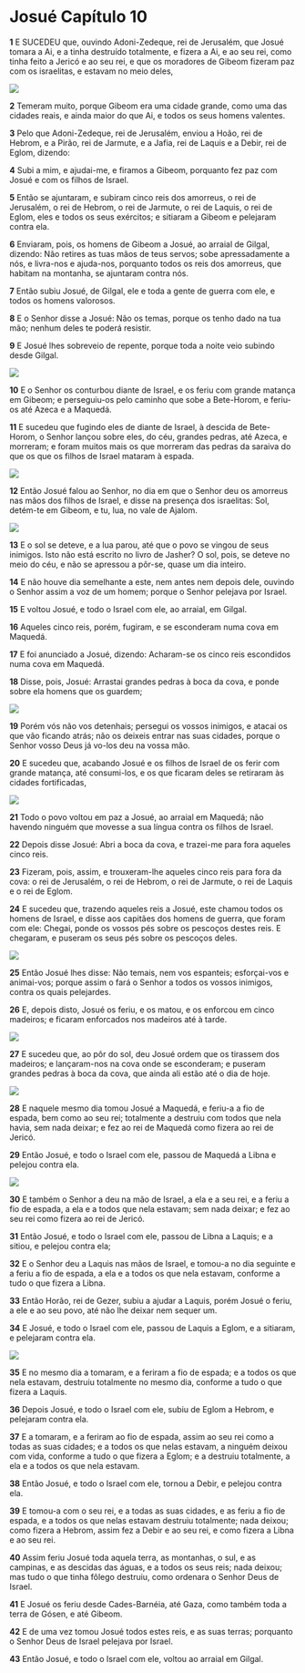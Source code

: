 # Josué Capítulo 10

**1** 	E SUCEDEU que, ouvindo Adoni-Zedeque, rei de Jerusalém, que Josué tomara a Ai, e a tinha destruído totalmente, e fizera a Ai, e ao seu rei, como tinha feito a Jericó e ao seu rei, e que os moradores de Gibeom fizeram paz com os israelitas, e estavam no meio deles,

![](../Images/SweetPublishing/6-10-1.jpg) 

**2** 	Temeram muito, porque Gibeom era uma cidade grande, como uma das cidades reais, e ainda maior do que Ai, e todos os seus homens valentes.

**3** 	Pelo que Adoni-Zedeque, rei de Jerusalém, enviou a Hoão, rei de Hebrom, e a Pirão, rei de Jarmute, e a Jafia, rei de Laquis e a Debir, rei de Eglom, dizendo:

**4** 	Subi a mim, e ajudai-me, e firamos a Gibeom, porquanto fez paz com Josué e com os filhos de Israel.

**5** 	Então se ajuntaram, e subiram cinco reis dos amorreus, o rei de Jerusalém, o rei de Hebrom, o rei de Jarmute, o rei de Laquis, o rei de Eglom, eles e todos os seus exércitos; e sitiaram a Gibeom e pelejaram contra ela.

**6** 	Enviaram, pois, os homens de Gibeom a Josué, ao arraial de Gilgal, dizendo: Não retires as tuas mãos de teus servos; sobe apressadamente a nós, e livra-nos e ajuda-nos, porquanto todos os reis dos amorreus, que habitam na montanha, se ajuntaram contra nós.

**7** 	Então subiu Josué, de Gilgal, ele e toda a gente de guerra com ele, e todos os homens valorosos.

**8** 	E o Senhor disse a Josué: Não os temas, porque os tenho dado na tua mão; nenhum deles te poderá resistir.

**9** 	E Josué lhes sobreveio de repente, porque toda a noite veio subindo desde Gilgal.

![](../Images/SweetPublishing/6-10-2.jpg) 

**10** 	E o Senhor os conturbou diante de Israel, e os feriu com grande matança em Gibeom; e perseguiu-os pelo caminho que sobe a Bete-Horom, e feriu-os até Azeca e a Maquedá.

**11** 	E sucedeu que fugindo eles de diante de Israel, à descida de Bete-Horom, o Senhor lançou sobre eles, do céu, grandes pedras, até Azeca, e morreram; e foram muitos mais os que morreram das pedras da saraiva do que os que os filhos de Israel mataram à espada.

![](../Images/SweetPublishing/6-10-3.jpg) 

**12** 	Então Josué falou ao Senhor, no dia em que o Senhor deu os amorreus nas mãos dos filhos de Israel, e disse na presença dos israelitas: Sol, detém-te em Gibeom, e tu, lua, no vale de Ajalom.

![](../Images/SweetPublishing/6-10-4.jpg) 

**13** 	E o sol se deteve, e a lua parou, até que o povo se vingou de seus inimigos. Isto não está escrito no livro de Jasher? O sol, pois, se deteve no meio do céu, e não se apressou a pôr-se, quase um dia inteiro.

**14** 	E não houve dia semelhante a este, nem antes nem depois dele, ouvindo o Senhor assim a voz de um homem; porque o Senhor pelejava por Israel.

**15** 	E voltou Josué, e todo o Israel com ele, ao arraial, em Gilgal.

**16** 	Aqueles cinco reis, porém, fugiram, e se esconderam numa cova em Maquedá.

**17** 	E foi anunciado a Josué, dizendo: Acharam-se os cinco reis escondidos numa cova em Maquedá.

**18** 	Disse, pois, Josué: Arrastai grandes pedras à boca da cova, e ponde sobre ela homens que os guardem;

![](../Images/SweetPublishing/6-10-5.jpg) 

**19** 	Porém vós não vos detenhais; persegui os vossos inimigos, e atacai os que vão ficando atrás; não os deixeis entrar nas suas cidades, porque o Senhor vosso Deus já vo-los deu na vossa mão.

**20** 	E sucedeu que, acabando Josué e os filhos de Israel de os ferir com grande matança, até consumi-los, e os que ficaram deles se retiraram às cidades fortificadas,

![](../Images/SweetPublishing/6-10-6.jpg) 

**21** 	Todo o povo voltou em paz a Josué, ao arraial em Maquedá; não havendo ninguém que movesse a sua língua contra os filhos de Israel.

**22** 	Depois disse Josué: Abri a boca da cova, e trazei-me para fora aqueles cinco reis.

**23** 	Fizeram, pois, assim, e trouxeram-lhe aqueles cinco reis para fora da cova: o rei de Jerusalém, o rei de Hebrom, o rei de Jarmute, o rei de Laquis e o rei de Eglom.

**24** 	E sucedeu que, trazendo aqueles reis a Josué, este chamou todos os homens de Israel, e disse aos capitães dos homens de guerra, que foram com ele: Chegai, ponde os vossos pés sobre os pescoços destes reis. E chegaram, e puseram os seus pés sobre os pescoços deles.

![](../Images/SweetPublishing/6-10-7.jpg) 

**25** 	Então Josué lhes disse: Não temais, nem vos espanteis; esforçai-vos e animai-vos; porque assim o fará o Senhor a todos os vossos inimigos, contra os quais pelejardes.

**26** 	E, depois disto, Josué os feriu, e os matou, e os enforcou em cinco madeiros; e ficaram enforcados nos madeiros até à tarde.

![](../Images/SweetPublishing/6-10-8.jpg) 

**27** 	E sucedeu que, ao pôr do sol, deu Josué ordem que os tirassem dos madeiros; e lançaram-nos na cova onde se esconderam; e puseram grandes pedras à boca da cova, que ainda ali estão até o dia de hoje.

![](../Images/SweetPublishing/6-10-5.jpg) 

**28** 	E naquele mesmo dia tomou Josué a Maquedá, e feriu-a a fio de espada, bem como ao seu rei; totalmente a destruiu com todos que nela havia, sem nada deixar; e fez ao rei de Maquedá como fizera ao rei de Jericó.

**29** 	Então Josué, e todo o Israel com ele, passou de Maquedá a Libna e pelejou contra ela.

![](../Images/SweetPublishing/6-10-9.jpg) 

**30** 	E também o Senhor a deu na mão de Israel, a ela e a seu rei, e a feriu a fio de espada, a ela e a todos que nela estavam; sem nada deixar; e fez ao seu rei como fizera ao rei de Jericó.

**31** 	Então Josué, e todo o Israel com ele, passou de Libna a Laquis; e a sitiou, e pelejou contra ela;

**32** 	E o Senhor deu a Laquis nas mãos de Israel, e tomou-a no dia seguinte e a feriu a fio de espada, a ela e a todos os que nela estavam, conforme a tudo o que fizera a Libna.

**33** 	Então Horão, rei de Gezer, subiu a ajudar a Laquis, porém Josué o feriu, a ele e ao seu povo, até não lhe deixar nem sequer um.

**34** 	E Josué, e todo o Israel com ele, passou de Laquis a Eglom, e a sitiaram, e pelejaram contra ela.

![](../Images/SweetPublishing/6-8-11.jpg) 

**35** 	E no mesmo dia a tomaram, e a feriram a fio de espada; e a todos os que nela estavam, destruiu totalmente no mesmo dia, conforme a tudo o que fizera a Laquis.

**36** 	Depois Josué, e todo o Israel com ele, subiu de Eglom a Hebrom, e pelejaram contra ela.

**37** 	E a tomaram, e a feriram ao fio de espada, assim ao seu rei como a todas as suas cidades; e a todos os que nelas estavam, a ninguém deixou com vida, conforme a tudo o que fizera a Eglom; e a destruiu totalmente, a ela e a todos os que nela estavam.

**38** 	Então Josué, e todo o Israel com ele, tornou a Debir, e pelejou contra ela.

**39** 	E tomou-a com o seu rei, e a todas as suas cidades, e as feriu a fio de espada, e a todos os que nelas estavam destruiu totalmente; nada deixou; como fizera a Hebrom, assim fez a Debir e ao seu rei, e como fizera a Libna e ao seu rei.

**40** 	Assim feriu Josué toda aquela terra, as montanhas, o sul, e as campinas, e as descidas das águas, e a todos os seus reis; nada deixou; mas tudo o que tinha fôlego destruiu, como ordenara o Senhor Deus de Israel.

**41** 	E Josué os feriu desde Cades-Barnéia, até Gaza, como também toda a terra de Gósen, e até Gibeom.

**42** 	E de uma vez tomou Josué todos estes reis, e as suas terras; porquanto o Senhor Deus de Israel pelejava por Israel.

**43** 	Então Josué, e todo o Israel com ele, voltou ao arraial em Gilgal.

